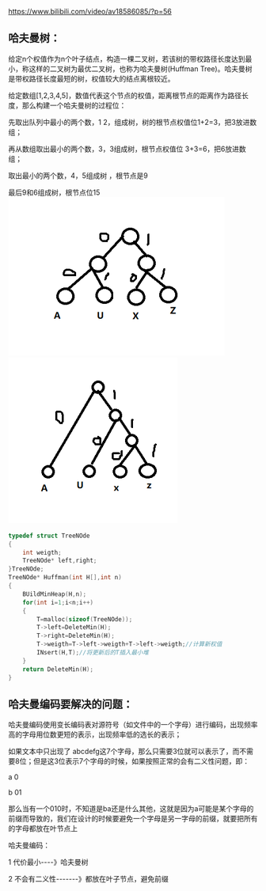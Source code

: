 https://www.bilibili.com/video/av18586085/?p=56

哈夫曼树：
---
给定n个权值作为n个叶子结点，构造一棵二叉树，若该树的带权路径长度达到最小，称这样的二叉树为最优二叉树，也称为哈夫曼树(Huffman Tree)。哈夫曼树是带权路径长度最短的树，权值较大的结点离根较近。

给定数组[1,2,3,4,5]，数值代表这个节点的权值，距离根节点的距离作为路径长度，那么构建一个哈夫曼树的过程位：

先取出队列中最小的两个数，1 2，组成树，树的根节点权值位1+2=3，把3放进数组；

再从数组取出最小的两个数，3，3组成树，根节点权值位 3+3=6，把6放进数组；

取出最小的两个数，4，5组成树 ，根节点是9

最后9和6组成树，根节点位15
![示意图1](https://github.com/Planck-a/image-folder/blob/master/%E8%AE%A1%E7%AE%97%E6%9C%BA%E7%BD%91%E7%BB%9C/clipboard.png)
![示意图2](https://github.com/Planck-a/image-folder/blob/master/%E5%93%88%E5%A4%AB%E6%9B%BC%E6%A0%91.png)
```cpp
typedef struct TreeNOde
{
    int weigth;
    TreeNOde* left,right;
}TreeNOde;
TreeNOde* Huffman(int H[],int n)
{
    BUildMinHeap(H,n);
    for(int i=1;i<n;i++)
    {
        T=malloc(sizeof(TreeNOde));
        T->left=DeleteMin(H);
        T->right=DeleteMin(H);
        T->weigth=T->left->weigth+T->left->weigth;//计算新权值
        INsert(H,T);//将更新后的T插入最小堆
    }
    return DeleteMin(H);
}

```

哈夫曼编码要解决的问题：
---
哈夫曼编码使用变长编码表对源符号（如文件中的一个字母）进行编码，出现频率高的字母用位数更短的表示，出现频率低的选长的表示；

如果文本中只出现了 abcdefg这7个字母，那么只需要3位就可以表示了，而不需要8位；但是这3位表示7个字母的时候，如果按照正常的会有二义性问题，即：

a 0

b  01

那么当有一个010时，不知道是ba还是什么其他，这就是因为a可能是某个字母的前缀而导致的，我们在设计的时候要避免一个字母是另一字母的前缀，就要把所有的字母都放在叶节点上

哈夫曼编码：

1 代价最小----》哈夫曼树

2 不会有二义性-------》都放在叶子节点，避免前缀
